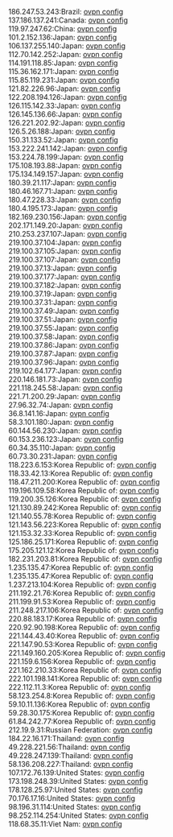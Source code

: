 186.247.53.243:Brazil: [ovpn config](vpn/186_247_53_243.ovpn)  
137.186.137.241:Canada: [ovpn config](vpn/137_186_137_241.ovpn)  
119.97.247.62:China: [ovpn config](vpn/119_97_247_62.ovpn)  
101.2.152.136:Japan: [ovpn config](vpn/101_2_152_136.ovpn)  
106.137.255.140:Japan: [ovpn config](vpn/106_137_255_140.ovpn)  
112.70.142.252:Japan: [ovpn config](vpn/112_70_142_252.ovpn)  
114.191.118.85:Japan: [ovpn config](vpn/114_191_118_85.ovpn)  
115.36.162.171:Japan: [ovpn config](vpn/115_36_162_171.ovpn)  
115.85.119.231:Japan: [ovpn config](vpn/115_85_119_231.ovpn)  
121.82.226.96:Japan: [ovpn config](vpn/121_82_226_96.ovpn)  
122.208.194.126:Japan: [ovpn config](vpn/122_208_194_126.ovpn)  
126.115.142.33:Japan: [ovpn config](vpn/126_115_142_33.ovpn)  
126.145.136.66:Japan: [ovpn config](vpn/126_145_136_66.ovpn)  
126.221.202.92:Japan: [ovpn config](vpn/126_221_202_92.ovpn)  
126.5.26.188:Japan: [ovpn config](vpn/126_5_26_188.ovpn)  
150.31.133.52:Japan: [ovpn config](vpn/150_31_133_52.ovpn)  
153.222.241.142:Japan: [ovpn config](vpn/153_222_241_142.ovpn)  
153.224.78.199:Japan: [ovpn config](vpn/153_224_78_199.ovpn)  
175.108.193.88:Japan: [ovpn config](vpn/175_108_193_88.ovpn)  
175.134.149.157:Japan: [ovpn config](vpn/175_134_149_157.ovpn)  
180.39.21.117:Japan: [ovpn config](vpn/180_39_21_117.ovpn)  
180.46.167.71:Japan: [ovpn config](vpn/180_46_167_71.ovpn)  
180.47.228.33:Japan: [ovpn config](vpn/180_47_228_33.ovpn)  
180.4.195.173:Japan: [ovpn config](vpn/180_4_195_173.ovpn)  
182.169.230.156:Japan: [ovpn config](vpn/182_169_230_156.ovpn)  
202.171.149.20:Japan: [ovpn config](vpn/202_171_149_20.ovpn)  
210.253.237.107:Japan: [ovpn config](vpn/210_253_237_107.ovpn)  
219.100.37.104:Japan: [ovpn config](vpn/219_100_37_104.ovpn)  
219.100.37.105:Japan: [ovpn config](vpn/219_100_37_105.ovpn)  
219.100.37.107:Japan: [ovpn config](vpn/219_100_37_107.ovpn)  
219.100.37.13:Japan: [ovpn config](vpn/219_100_37_13.ovpn)  
219.100.37.177:Japan: [ovpn config](vpn/219_100_37_177.ovpn)  
219.100.37.182:Japan: [ovpn config](vpn/219_100_37_182.ovpn)  
219.100.37.19:Japan: [ovpn config](vpn/219_100_37_19.ovpn)  
219.100.37.31:Japan: [ovpn config](vpn/219_100_37_31.ovpn)  
219.100.37.49:Japan: [ovpn config](vpn/219_100_37_49.ovpn)  
219.100.37.51:Japan: [ovpn config](vpn/219_100_37_51.ovpn)  
219.100.37.55:Japan: [ovpn config](vpn/219_100_37_55.ovpn)  
219.100.37.58:Japan: [ovpn config](vpn/219_100_37_58.ovpn)  
219.100.37.86:Japan: [ovpn config](vpn/219_100_37_86.ovpn)  
219.100.37.87:Japan: [ovpn config](vpn/219_100_37_87.ovpn)  
219.100.37.96:Japan: [ovpn config](vpn/219_100_37_96.ovpn)  
219.102.64.177:Japan: [ovpn config](vpn/219_102_64_177.ovpn)  
220.146.181.73:Japan: [ovpn config](vpn/220_146_181_73.ovpn)  
221.118.245.58:Japan: [ovpn config](vpn/221_118_245_58.ovpn)  
221.71.200.29:Japan: [ovpn config](vpn/221_71_200_29.ovpn)  
27.96.32.74:Japan: [ovpn config](vpn/27_96_32_74.ovpn)  
36.8.141.16:Japan: [ovpn config](vpn/36_8_141_16.ovpn)  
58.3.101.180:Japan: [ovpn config](vpn/58_3_101_180.ovpn)  
60.144.56.230:Japan: [ovpn config](vpn/60_144_56_230.ovpn)  
60.153.236.123:Japan: [ovpn config](vpn/60_153_236_123.ovpn)  
60.34.35.110:Japan: [ovpn config](vpn/60_34_35_110.ovpn)  
60.73.30.231:Japan: [ovpn config](vpn/60_73_30_231.ovpn)  
118.223.6.153:Korea Republic of: [ovpn config](vpn/118_223_6_153.ovpn)  
118.33.42.13:Korea Republic of: [ovpn config](vpn/118_33_42_13.ovpn)  
118.47.211.200:Korea Republic of: [ovpn config](vpn/118_47_211_200.ovpn)  
119.196.109.58:Korea Republic of: [ovpn config](vpn/119_196_109_58.ovpn)  
119.200.35.126:Korea Republic of: [ovpn config](vpn/119_200_35_126.ovpn)  
121.130.89.242:Korea Republic of: [ovpn config](vpn/121_130_89_242.ovpn)  
121.140.55.78:Korea Republic of: [ovpn config](vpn/121_140_55_78.ovpn)  
121.143.56.223:Korea Republic of: [ovpn config](vpn/121_143_56_223.ovpn)  
121.153.32.33:Korea Republic of: [ovpn config](vpn/121_153_32_33.ovpn)  
125.186.25.171:Korea Republic of: [ovpn config](vpn/125_186_25_171.ovpn)  
175.205.121.12:Korea Republic of: [ovpn config](vpn/175_205_121_12.ovpn)  
182.231.203.81:Korea Republic of: [ovpn config](vpn/182_231_203_81.ovpn)  
1.235.135.47:Korea Republic of: [ovpn config](vpn/1_235_135_47.ovpn)  
1.235.135.47:Korea Republic of: [ovpn config](vpn/1_235_135_47.ovpn)  
1.237.213.104:Korea Republic of: [ovpn config](vpn/1_237_213_104.ovpn)  
211.192.21.76:Korea Republic of: [ovpn config](vpn/211_192_21_76.ovpn)  
211.199.91.53:Korea Republic of: [ovpn config](vpn/211_199_91_53.ovpn)  
211.248.217.106:Korea Republic of: [ovpn config](vpn/211_248_217_106.ovpn)  
220.88.183.17:Korea Republic of: [ovpn config](vpn/220_88_183_17.ovpn)  
220.92.90.198:Korea Republic of: [ovpn config](vpn/220_92_90_198.ovpn)  
221.144.43.40:Korea Republic of: [ovpn config](vpn/221_144_43_40.ovpn)  
221.147.90.53:Korea Republic of: [ovpn config](vpn/221_147_90_53.ovpn)  
221.149.160.205:Korea Republic of: [ovpn config](vpn/221_149_160_205.ovpn)  
221.159.6.156:Korea Republic of: [ovpn config](vpn/221_159_6_156.ovpn)  
221.162.210.33:Korea Republic of: [ovpn config](vpn/221_162_210_33.ovpn)  
222.101.198.141:Korea Republic of: [ovpn config](vpn/222_101_198_141.ovpn)  
222.112.11.3:Korea Republic of: [ovpn config](vpn/222_112_11_3.ovpn)  
58.123.254.8:Korea Republic of: [ovpn config](vpn/58_123_254_8.ovpn)  
59.10.11.136:Korea Republic of: [ovpn config](vpn/59_10_11_136.ovpn)  
59.28.30.175:Korea Republic of: [ovpn config](vpn/59_28_30_175.ovpn)  
61.84.242.77:Korea Republic of: [ovpn config](vpn/61_84_242_77.ovpn)  
212.19.9.31:Russian Federation: [ovpn config](vpn/212_19_9_31.ovpn)  
184.22.16.171:Thailand: [ovpn config](vpn/184_22_16_171.ovpn)  
49.228.221.56:Thailand: [ovpn config](vpn/49_228_221_56.ovpn)  
49.228.247.139:Thailand: [ovpn config](vpn/49_228_247_139.ovpn)  
58.136.208.227:Thailand: [ovpn config](vpn/58_136_208_227.ovpn)  
107.172.76.139:United States: [ovpn config](vpn/107_172_76_139.ovpn)  
173.198.248.39:United States: [ovpn config](vpn/173_198_248_39.ovpn)  
178.128.25.97:United States: [ovpn config](vpn/178_128_25_97.ovpn)  
70.176.17.16:United States: [ovpn config](vpn/70_176_17_16.ovpn)  
98.196.31.114:United States: [ovpn config](vpn/98_196_31_114.ovpn)  
98.252.114.254:United States: [ovpn config](vpn/98_252_114_254.ovpn)  
118.68.35.11:Viet Nam: [ovpn config](vpn/118_68_35_11.ovpn)  
